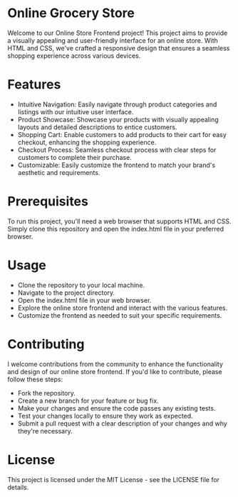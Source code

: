 # Online Grocery Store

Welcome to our Online Store Frontend project! This project aims to provide a visually appealing and user-friendly interface for an online store. With HTML and CSS, we've crafted a responsive design that ensures a seamless shopping experience across various devices.

# Features

- Intuitive Navigation: Easily navigate through product categories and listings with our intuitive user interface.
- Product Showcase: Showcase your products with visually appealing layouts and detailed descriptions to entice customers.
- Shopping Cart: Enable customers to add products to their cart for easy checkout, enhancing the shopping experience.
- Checkout Process: Seamless checkout process with clear steps for customers to complete their purchase.
- Customizable: Easily customize the frontend to match your brand's aesthetic and requirements.

# Prerequisites

To run this project, you'll need a web browser that supports HTML and CSS. Simply clone this repository and open the index.html file in your preferred browser.

# Usage

- Clone the repository to your local machine.
- Navigate to the project directory.
- Open the index.html file in your web browser.
- Explore the online store frontend and interact with the various features.
- Customize the frontend as needed to suit your specific requirements.

# Contributing

I welcome contributions from the community to enhance the functionality and design of our online store frontend. If you'd like to contribute, please follow these steps:

- Fork the repository.
- Create a new branch for your feature or bug fix.
- Make your changes and ensure the code passes any existing tests.
- Test your changes locally to ensure they work as expected.
- Submit a pull request with a clear description of your changes and why they're necessary.

# License

This project is licensed under the MIT License - see the LICENSE file for details.
